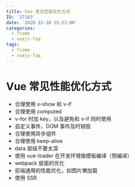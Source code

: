 ```yaml
---
title: Vue 常见性能优化方式
ID: '27163'
date: '2020-12-10 15:22:00'
categories:
  - frame
  - vuejs-faq
tags:
  - frame
  - vuejs-faq
---
```


# Vue 常见性能优化方式

- 合理使用 v-show 和 v-if
- 合理使用 computed
- v-for 时加 key，以及避免和 v-if 同时使用
- 自定义事件，DOM 事件及时销毁
- 合理使用异步组件
- 合理使用 keep-alive
- data 层级不要太深
- 使用 vue-loader 在开发环境做模板编译（预编译）
- webpack 层面的优化
- 前端通用的性能优化，如图片懒加载
- 使用 SSR
 
 
 
 
 
 
 
 
 
 
 
 
 
 
 
 
 
 
 
 
 
